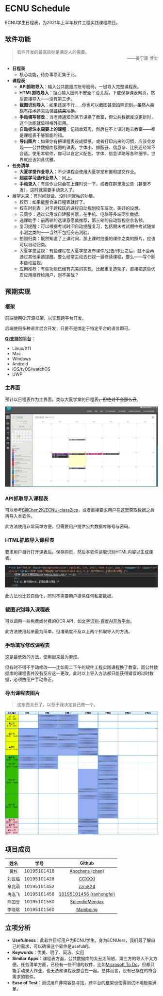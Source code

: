 # ECNU Schedule

ECNU学生日程表，为2021年上半年软件工程实践课程项目。

## 软件功能

> <!--这里是写给用户看的，吹得高大上一点-->软件开发的最高目标是满足人的需要。
>
> <div align="right">——姜宁康 博士</div>

* **日程表**
  * 核心功能，待办事项汇集于此。
* **课程表**
  * **API抓取导入**：输入公共数据库账号密码，一键导入完整课程表。
  * **HTML抓取导入**：担心输入密码不安全？没关系，下载保存课表网页，然后直接导入——没有第三步。
  * **截图识别导入**：如果还是不行……你也可以截图甚至拍照识别<del>，虽然人类现有技术还无法保证结果准确</del>。
  * **手动填写修改**：当老师通知你某节课换了教室，但公共数据库没更新时，这个功能就显得格外实用。
  * **自动标注本周要上的课程**：记错单双周，然后在不上课时跑去教室——都是课程表不够智能的错。
  * **导出图片**：如果你有把课程表设成壁纸，或者打印出来的习惯，应该会发现——公共数据库截图的课表，字体小、排版丑、信息杂、比例还经常不合适。使用本软件，你可以自定义配色、字体、信息详略等各种细节，世界就应该如此优雅。
* **任务清单**
  * **大夏学堂作业导入**：不少课程会使用大夏学堂布置和提交作业。
  * **超星学习通作业导入**：同上。
  * **手动录入**：有些作业只会在上课时说一下，或者在群里发公告（甚至不发），这时就需要手动录入了。
* 展望未来：有时间就做，没时间就咕的功能。
  * 校历：如果能整合进日程表就好了。
  * 校车时刻表：对于跨校区的课程自动规划校车班次，美好的设想。
  * 云同步：通过公用或自建服务器，在手机、电脑等多端同步数据。
  * 选课助手：前两轮的选课意愿值推荐，第三轮的自动监视空余名额。
  * 复习提醒：可以根据考试时间自动提醒复习，包括期末考试期中考试随堂小测之类的——当然不包括突击测验。
  * 拍照归类：既然知道了上课时间，那上课时拍摄的课件之类的照片，应该可以自动归类。
  * 大夏学堂监视：有些课程在大夏学堂发布课件/公告/作业之后，就不会再通过其他渠道提醒。要么经常主动去扫视一遍修读课程，要么——写个脚本自动监视。
  * 应用推荐：有些功能已经有完美的实现，比起重复造轮子，直接把这些优质应用推荐给用户，岂不美哉？

## 预期实现

### 框架

前端使用Qt开源框架，以实现跨平台开发。

后端使用多种语言混合开发，只要不是绑定于特定平台的语言即可。

[**Qt支持的平台**](https://doc.qt.io/qt-5/supported-platforms.html)：

* Linux/X11
* Mac
* Windows
* Android
* iOS/tvOS/watchOS
* UWP

### 主界面

预计以日程表作为主界面，类似大夏学堂的日程表<del>，但绝对不会那么丑</del>。

![大夏学堂日程表](doc/pic/大夏学堂日程表.jpeg)

### API抓取导入课程表

可以参考[BillChen2K/ECNU-class2ics](https://github.com/BillChen2K/ECNU-class2ics)，或者直接要求用户在[这里](https://class2ics.billc.io/index.html)获取数据之后再导入本软件。

此方法使用非常简单方便，但需要用户提供公共数据库账号与密码。

### HTML抓取导入课程表

要求用户自行打开课表后，保存网页，然后本软件读取识别HTML内容以生成课表。

![HTML课表示例](doc/pic/HTML课表示例.png)

此方法也比较自动化，同时不需要用户提供任何私密数据。

### 截图识别导入课程表

可以调用一些免费或付费的OCR API，如[文字识别-百度AI开放平台](https://cloud.baidu.com/product/ocr_general)。

此方法使用起来最为简单，但准确度不及以上两个抓取导入的方法。

### 手动填写修改课程表

这是最低效的方法，使用起来最为麻烦。

但有时不得不手动修改——比如周二下午的软件工程实践课程换了教室，而公共数据库的课程表并没有反应这一更改。此时以上导入方法都只能获得错误的过时数据，必须由用户手动修正。

### 导出课程表图片

> 这东西太丑了，以至于我决定自己做一个。

![公共数据库课表截图](doc/pic/公共数据库课表截图.png)

## 项目成员

|  姓名  |    学号     |                           Github                           |
| :----: | :---------: | :--------------------------------------------------------: |
|  黄杉  | 10195101418 |       [Apochens (chen)](https://github.com/Apochens)       |
| 刘议临 | 10195101428 |            [CCXXXI](https://github.com/CCXXXI)             |
| 章兆萌 | 10195101452 |            [zzm824](https://github.com/zzm824)             |
| 冉泓飞 | 10195101456 | [10195101456 (ranhongfei)](https://github.com/10195101456) |
| 熊国誉 | 10195101550 |    [SplendidMendax](https://github.com/SplendidMendax)     |
| 李晓晗 | 10195101560 |          [Mamboing](https://github.com/Mamboing)           |

## 立项分析

* **Usefulness**：此软件目标用户为ECNU学生。身为ECNUers，我们最了解自己的需求，可以确保这个软件是useful的。
* **Keywords**：优美、明了、简洁、实用
* **Similar Apps**：课程表方面，公共数据库的太丑太简陋，第三方的导入不太方便。任务清单方面，已经有一些不错的软件，比如[Microsoft To Do](https://www.microsoft.com/store/productId/9NBLGGH5R558)，但都只能手动录入作业，也无法和课程表整合在一起。总体而言，没有已存在的符合需求的软件。
* **Ease of Test**：测试用户非常容易寻找，跨平台的框架也使得测试环境极易满足。
